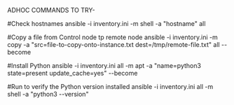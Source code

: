 ADHOC COMMANDS TO TRY- 

#Check hostnames
ansible -i inventory.ini -m shell -a "hostname" all

#Copy a file from Control node tp remote node 
ansible -i inventory.ini -m copy -a "src=file-to-copy-onto-instance.txt dest=/tmp/remote-file.txt"  all --become

#Install Python
ansible -i inventory.ini all -m apt -a "name=python3 state=present update_cache=yes" --become

#Run to verify the Python version installed
ansible -i inventory.ini all -m shell -a "python3 --version"
